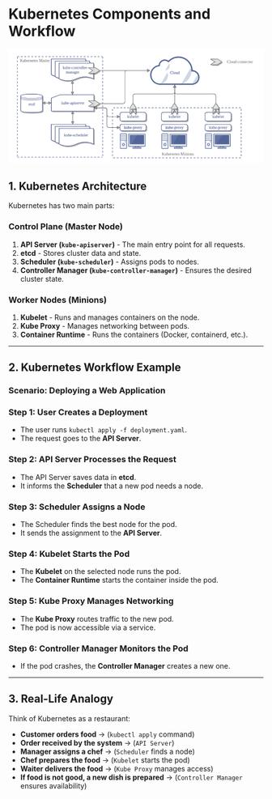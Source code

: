 # Kubernetes Components and Workflow

![k8 components](k8components.png)

## 1. Kubernetes Architecture

Kubernetes has two main parts:

### **Control Plane (Master Node)**
1. **API Server (`kube-apiserver`)** - The main entry point for all requests.
2. **etcd** - Stores cluster data and state.
3. **Scheduler (`kube-scheduler`)** - Assigns pods to nodes.
4. **Controller Manager (`kube-controller-manager`)** - Ensures the desired cluster state.

### **Worker Nodes (Minions)**
1. **Kubelet** - Runs and manages containers on the node.
2. **Kube Proxy** - Manages networking between pods.
3. **Container Runtime** - Runs the containers (Docker, containerd, etc.).

---

## 2. Kubernetes Workflow Example

### **Scenario:** Deploying a Web Application

### **Step 1: User Creates a Deployment**
- The user runs `kubectl apply -f deployment.yaml`.
- The request goes to the **API Server**.

### **Step 2: API Server Processes the Request**
- The API Server saves data in **etcd**.
- It informs the **Scheduler** that a new pod needs a node.

### **Step 3: Scheduler Assigns a Node**
- The Scheduler finds the best node for the pod.
- It sends the assignment to the **API Server**.

### **Step 4: Kubelet Starts the Pod**
- The **Kubelet** on the selected node runs the pod.
- The **Container Runtime** starts the container inside the pod.

### **Step 5: Kube Proxy Manages Networking**
- The **Kube Proxy** routes traffic to the new pod.
- The pod is now accessible via a service.

### **Step 6: Controller Manager Monitors the Pod**
- If the pod crashes, the **Controller Manager** creates a new one.

---

## 3. Real-Life Analogy
Think of Kubernetes as a restaurant:
- **Customer orders food** → (`kubectl apply` command)
- **Order received by the system** → (`API Server`)
- **Manager assigns a chef** → (`Scheduler` finds a node)
- **Chef prepares the food** → (`Kubelet` starts the pod)
- **Waiter delivers the food** → (`Kube Proxy` manages access)
- **If food is not good, a new dish is prepared** → (`Controller Manager` ensures availability)


